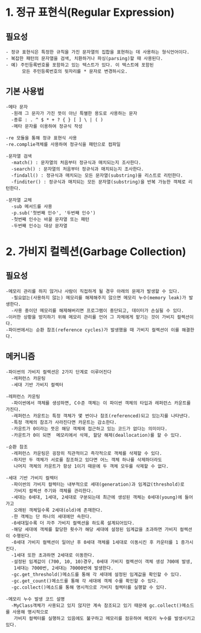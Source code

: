 # 1. 정규 표현식(Regular Expression)

## 필요성

    - 정규 표현식은 특정한 규칙을 가진 문자열의 집합을 표현하는 데 사용하는 형식언어이다.
    - 복잡한 패턴의 문자열을 검색, 치환하거나 파싱(parsing)할 때 사용된다.
    - 예) 주민등록번호를 포함하고 있는 텍스트가 있다. 이 텍스트에 포함된 
          모든 주민등록번호의 뒷자리를 * 문자로 변경하시오.

## 기본 사용법

    -메타 문자
      -원래 그 문자가 가진 뜻이 아닌 특별한 용도로 사용하는 문자
      -종류 : . ^ $ * + ? { } [ ] \ | ( )
      -메타 문자를 이용하여 정규식 작성

    -re 모듈을 통해 정규 표현식 사용
    -re.complie객체를 사용하여 정규식을 패턴으로 컴파일
    
    -문자열 검색
      -match() : 문자열의 처음부터 정규식과 매치되는지 조사한다.
      -search() : 문자열의 처음부터 정규식과 매치되는지 조사한다.
      -findall() : 정규식과 매치되는 모든 문자열(substring)을 리스트로 리턴한다.
      -finditer() : 정규식과 매치되는 모든 문자열(substring)을 반복 가능한 객체로 리턴한다.

    -문자열 교체
      -sub 메서드를 사용
      -p.sub('첫번째 인수', '두번째 인수')
      -첫번째 인수는 바꿀 문자열 또는 패턴
      -두번째 인수는 대상 문자열
    

# 2. 가비지 컬렉션(Garbage Collection)

## 필요성

    -메모리 관리를 하지 않거나 사람이 직접하게 될 경우 아래의 문제가 발생할 수 있다.
      -필요없는(사용하지 않는) 메모리를 해제해주지 않으면 메모리 누수(memory leak)가 발생한다.
      -사용 중이던 메모리를 해제해버리면 프로그램이 중단되고, 데이터가 손실될 수 있다.
    -이러한 상황을 방지하기 위해 메모리 관리를 언어 그 자체에게 맡기는 것이 가비지 컬렉션이다.
    -파이썬에서는 순환 참조(reference cycles)가 발생했을 때 가비지 컬렉션이 이를 해결한다.

## 메커니즘

    -파이썬의 가비지 컬렉션은 2가지 단계로 이루어진다
      -레퍼런스 카운팅
      -세대 기반 가비지 컬렉터
      
    -레퍼런스 카운팅
      -파이썬에서 객체를 생성하면, C수준 객체는 이 파이썬 객체의 타입과 레퍼런스 카운트를 가진다.
      -레퍼런스 카운트는 특정 객체가 몇 번이나 참조(referenced)되고 있는지를 나타낸다.
      -특정 객체의 참조가 사라진다면 카운트는 감소한다.
      -카운트가 0이라는 뜻은 해당 객체에 접근하고 있는 코드가 없다는 의미이다.
      -카운트가 0이 되면  메모리에서 삭제, 할당 해제(deallocation)를 할 수 있다.

    -순환 참조
      -레퍼런스 카운팅은 굉장히 직관적이고 즉각적으로 객체를 삭제할 수 있다.
      -하지만 두 객체가 서로를 참조하고 있다면 어느 객체 하나를 삭제하더라도 
       나머지 객체의 카운트가 항상 1이기 때문에 두 객체 모두를 삭제할 수 없다.

    -세대 기반 가비지 컬렉터
      -파이썬의 가비지 컬렉터는 내부적으로 세대(generation)과 임계값(threshold)로 
       가비지 컬렉션 주기와 객체를 관리한다.
      -세대는 0세대, 1세대, 2세대로 구분되는데 최근에 생성된 객체는 0세대(young)에 들어가고 
       오래된 객체일수록 2세대(old)에 존재한다.
      -한 객체는 단 하나의 세대에만 속한다.
      -0세대일수록 더 자주 가비지 컬렉션을 하도록 설계되어있다.
      -해당 세대에 객체를 할당한 횟수가 해당 세대에 설정된 임계값을 초과하면 가비지 컬렉션이 수행된다.
      -0세대 가비지 컬렉션이 일어난 후 0세대 객체를 1세대로 이동시킨 후 카운터를 1 증가시킨다.
      -1세대 또한 초과하면 2세대로 이동한다.
      -설정된 임계값이 (700, 10, 10)경우, 0세대 가비지 컬렉션이 객체 생성 700에 발생,
       1세대는 7000번, 2세대는 70000번에 발생한다.
      -gc.get_threshold()메소드를 통해 각 세대에 설정된 임계값을 확인할 수 있다.
      -gc.get_count()메소드를 통해 각 세대에 객체 수를 확인할 수 있다.
      -gc.collect()메소드를 통해 명시적으로 가비지 컬렉터를 실행할 수 있다.

    -메모리 누수 발생 코드 설명
      -MyClass객체가 사용되고 있지 않지만 계속 참조되고 있기 때문에 gc.collect()메소드를 사용해 명시적으로
       가비지 컬렉터를 실행하고 있음에도 불구하고 메모리를 점유하여 메모리 누수를 발생시키고 있다.













      
    
